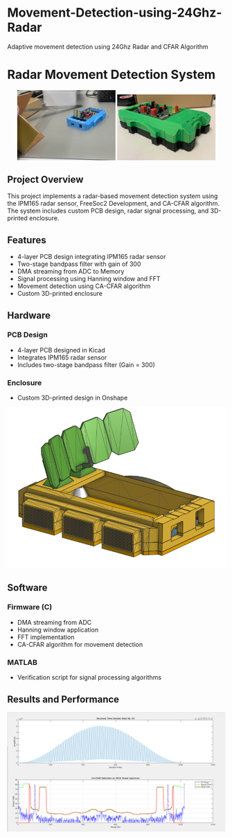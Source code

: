# Movement-Detection-using-24Ghz-Radar
Adaptive movement detection using 24Ghz Radar and CFAR Algorithm


# Radar Movement Detection System
<p align="center">
  <img src="./docs/fig/top.jpg" width="45%" alt="Top View">
    <img src="./docs/fig/bot.jpg" width="45%" alt="Top View">

</p>


## Project Overview
This project implements a radar-based movement detection system using the IPM165 radar sensor, FreeSoc2 Development, and CA-CFAR algorithm. The system includes custom PCB design, radar signal processing, and 3D-printed enclosure.

## Features
- 4-layer PCB design integrating IPM165 radar sensor
- Two-stage bandpass filter with gain of 300
- DMA streaming from ADC to Memory
- Signal processing using Hanning window and FFT
- Movement detection using CA-CFAR algorithm
- Custom 3D-printed enclosure

## Hardware
### PCB Design
- 4-layer PCB designed in Kicad
- Integrates IPM165 radar sensor
- Includes two-stage bandpass filter (Gain = 300)


### Enclosure
- Custom 3D-printed design in Onshape

![Enclosure](./docs/fig/enclosure.png)

## Software
### Firmware (C)
- DMA streaming from ADC
- Hanning window application
- FFT implementation
- CA-CFAR algorithm for movement detection

### MATLAB
- Verification script for signal processing algorithms


## Results and Performance
![Results](./docs/fig/result.png)

